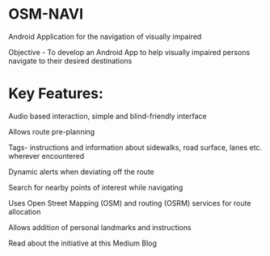 # OSM-NAVI

Android Application for the navigation of visually impaired

Objective - To develop an Android App to help visually impaired persons navigate to their desired destinations

# Key Features:

Audio based interaction, simple and blind-friendly interface

Allows route pre-planning

Tags- instructions and information about sidewalks, road surface, lanes etc. wherever encountered

Dynamic alerts when deviating off the route 

Search for nearby points of interest while navigating 

Uses Open Street Mapping (OSM) and routing (OSRM) services for route allocation 

Allows addition of personal landmarks and instructions

Read about the initiative at this Medium Blog
